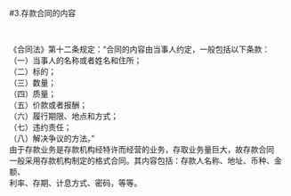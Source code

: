 #3.存款合同的内容
<p>&nbsp;</p>
    <p>《合同法》第十二条规定：“合同的内容由当事人约定，一般包括以下条款：<br />
      （一）当事人的名称或者姓名和住所；<br />
      （二）标的；<br />
      （三）数量；<br />
      （四）质量；<br />
      （五）价款或者报酬；<br />
      （六）履行期限、地点和方式；<br />
      （七）违约责任；<br />
      （八）解决争议的方法。”<br />
      由于存款业务是存款机构经特许而经营的业务，存取业务量巨大，故存款合同<br />
      一般采用存款机构制定的格式合同。其内容包括：存款人名称、地址、币种、金额、<br />
    利率、存期、计息方式、密码，等等。</p>